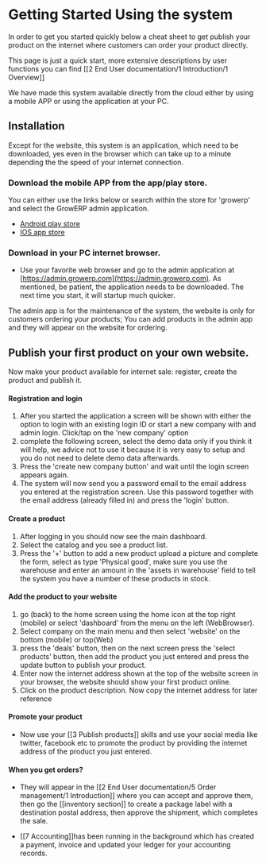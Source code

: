 # Getting Started Using the system 

In order to get you started quickly below a cheat sheet to get publish your product on the internet where customers can order your product directly.

This page is just a quick start, more extensive descriptions by user functions you can find [[2 End User documentation/1 Introduction/1 Overview]]

We have made this system available directly from the cloud either by using a mobile APP or using the application at your PC.

## Installation

Except for the website, this system is an application, which need to be downloaded, yes even in the browser which can take up to a minute depending the the speed of your internet connection.

### Download the mobile APP from the app/play store.

You can either use the links below or search within the store for 'growerp' and select the GrowERP admin application.

* [Android play store](https://play.google.com/store/apps/details?id=org.growerp.admin)
* [IOS app store](https://apps.apple.com/us/app/growerp-admin-open-source/id1545521755)

### Download in your PC internet browser.

* Use your favorite web browser and go to the admin application at [https://admin.growerp.com](https://admin.growerp.com). As mentioned, be patient, the application needs to be downloaded. The next time you start, it will startup much quicker.

The admin app is for the maintenance of the system, the website is only for customers ordering your products; You can add products in the admin app and they will appear on the website for ordering.

## Publish your first product on your own website.

Now make your product available for internet sale: register, create the product and publish it.

#### Registration and login

1. After you started the application a screen will be shown with either the option to login with an existing login ID or start a new company with and admin login. Click/tap on the 'new company' option
2. complete the following screen, select the demo data only if you think it will help, we advice not to use it because it is very easy to setup and you do not need to delete demo data afterwards.
3. Press the 'create new company button' and wait until the login screen appears again.
4. The system will now send you a password email to the email address you entered at the registration screen. Use this password together with the email address (already filled in) and press the 'login' button.

#### Create a product

1. After logging in you should now see the main dashboard.
2. Select the catalog and you see a product list.
3. Press the '+' button to add a new product upload a picture and complete the form, select as type 'Physical good', make sure you use the warehouse and enter an amount in the 'assets in warehouse' field to tell the system you have a number of these products in stock.

#### Add the product to your website

1. go (back) to the home screen using the home icon at the top right (mobile) or select 'dashboard' from the menu on the left (WebBrowser).
2. Select company on the main menu and then select 'website' on the bottom (mobile) or top(Web)
3. press the 'deals' button, then on the next screen press the 'select products' button, then add the product you just entered and press the update button to publish your product.
4. Enter now the internet address shown at the top of the website screen in your browser, the website should show your first product online.
5. Click on the product description. Now copy the internet address for later reference

#### Promote your product

* Now use your [[3 Publish products]] skills and use your social media like twitter, facebook etc to promote the product by providing the internet address of the product you just entered.

#### When you get orders?

* They will appear in the [[2 End User documentation/5 Order management/1 Introduction]] where you can accept and approve them, then go the [[inventory section]] to create a package label with a destination postal address, then approve the shipment, which completes the sale.

* [[7 Accounting]]has been running in the background which has created a payment, invoice and updated your ledger for your accounting records.
